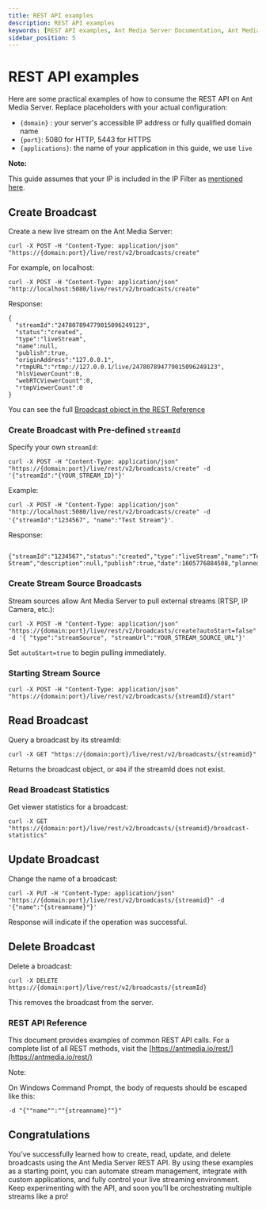 ```yaml
---
title: REST API examples 
description: REST API examples
keywords: [REST API examples, Ant Media Server Documentation, Ant Media Server Tutorials]
sidebar_position: 5
---
```


# REST API examples

Here are some practical examples of how to consume the REST API on Ant Media Server. Replace placeholders with your actual configuration:

* `{domain}` : your server's accessible IP address or fully qualified domain name
* `{port}`: 5080 for HTTP, 5443 for HTTPS  
* `{applications}`: the name of your application in this guide, we use `live`

**Note:**

This guide assumes that your IP is included in the IP Filter as [mentioned here](https://antmedia.io/docs/guides/developer-sdk-and-api/rest-api-guide/securing-rest-apis/#ip-filter-for-the-web-panel).

Create Broadcast
------

Create a new live stream on the Ant Media Server:

```curl -X POST -H "Content-Type: application/json" "https://{domain:port}/live/rest/v2/broadcasts/create"```

For example, on localhost: 

```curl -X POST -H "Content-Type: application/json" "http://localhost:5080/live/rest/v2/broadcasts/create"``` 

Response:

```
{
  "streamId":"247807894779015096249123",
  "status":"created",
  "type":"liveStream",
  "name":null,
  "publish":true,
  "originAddress":"127.0.0.1",
  "rtmpURL":"rtmp://127.0.0.1/live/247807894779015096249123",
  "hlsViewerCount":0,
  "webRTCViewerCount":0,
  "rtmpViewerCount":0
}
```
You can see the full [Broadcast object in the REST Reference](https://antmedia.io/rest/)

### Create Broadcast with Pre-defined ```streamId```

Specify your own `streamId`:

```curl -X POST -H "Content-Type: application/json" "https://{domain:port}/live/rest/v2/broadcasts/create" -d '{"streamId":"{YOUR_STREAM_ID}"}'```

Example:

```curl -X POST -H "Content-Type: application/json" "http://localhost:5080/live/rest/v2/broadcasts/create" -d '{"streamId":"1234567", "name":"Test Stream"}'```. 

Response:

```
    {"streamId":"1234567","status":"created","type":"liveStream","name":"Test Stream","description":null,"publish":true,"date":1605776884508,"plannedStartDate":0,"plannedEndDate":0,"duration":0,"endPointList":null,"publicStream":true,"is360":false,"listenerHookURL":null,"category":null,"ipAddr":null,"username":null,"password":null,"quality":null,"speed":0.0,"streamUrl":null,"originAdress":"127.0.0.1","mp4Enabled":0,"webMEnabled":0,"expireDurationMS":0,"rtmpURL":"rtmp://127.0.0.1/live/1234567","zombi":false,"pendingPacketSize":0,"hlsViewerCount":0,"webRTCViewerCount":0,"rtmpViewerCount":0,"startTime":0,"receivedBytes":0,"bitrate":0,"userAgent":"N/A","latitude":null,"longitude":null,"altitude":null,"mainTrackStreamId":null,"subTrackStreamIds":null,"absoluteStartTimeMs":0,"webRTCViewerLimit":-1,"hlsViewerLimit":-1}
```

### Create Stream Source Broadcasts

Stream sources allow Ant Media Server to pull external streams (RTSP, IP Camera, etc.):

```curl -X POST -H "Content-Type: application/json" "https://{domain:port}/live/rest/v2/broadcasts/create?autoStart=false" -d '{ "type":"streamSource", "streamUrl":"YOUR_STREAM_SOURCE_URL"}'```

Set `autoStart=true` to begin pulling immediately.

### Starting Stream Source

```curl -X POST -H "Content-Type: application/json" "https://{domain:port}/live/rest/v2/broadcasts/{streamId}/start"```

Read Broadcast
----

Query a broadcast by its streamId:

```curl -X GET "https://{domain:port}/live/rest/v2/broadcasts/{streamid}"```

Returns the broadcast object, or `404` if the streamId does not exist.

### Read Broadcast Statistics

Get viewer statistics for a broadcast:

```curl -X GET "https://{domain:port}/live/rest/v2/broadcasts/{streamid}/broadcast-statistics"```

Update Broadcast
------

Change the name of a broadcast:

```curl -X PUT -H "Content-Type: application/json" "https://{domain:port}/live/rest/v2/broadcasts/{streamid}" -d '{"name":"{streamname}"}'```

Response will indicate if the operation was successful.

Delete Broadcast
------

Delete a broadcast:

```curl -X DELETE https://{domain:port}/live/rest/v2/broadcasts/{streamId}```

This removes the broadcast from the server.

### REST API Reference

This document provides examples of common REST API calls. For a complete list of all REST methods, visit the [https://antmedia.io/rest/](https://antmedia.io/rest/)

Note:

On Windows Command Prompt, the body of requests should be escaped like this: 

```-d "{""name"":""{streamname}""}"```


## Congratulations

You’ve successfully learned how to create, read, update, and delete broadcasts using the Ant Media Server REST API. By using these examples as a starting point, you can automate stream management, integrate with custom applications, and fully control your live streaming environment. Keep experimenting with the API, and soon you’ll be orchestrating multiple streams like a pro!
